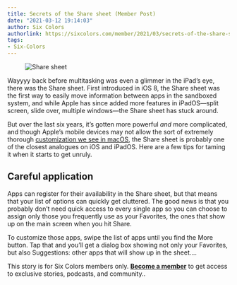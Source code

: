 ```yaml
---
title: Secrets of the Share sheet (Member Post)
date: "2021-03-12 19:14:03"
author: Six Colors
authorlink: https://sixcolors.com/member/2021/03/secrets-of-the-share-sheet/
tags:
- Six-Colors
---
```

<figure class="pull-right"><img src="https://i2.wp.com/sixcolors.com/wp-content/uploads/2021/03/ios-share-sheet.jpeg?ssl=1" alt="Share sheet" data-image-w="" data-image-h="" class=" jetpack-broken-image" data-recalc-dims="1"/><figcaption></figcaption></figure><p>Wayyyy back before multitasking was even a glimmer in the iPad’s eye, there was the Share sheet. First introduced in iOS 8, the Share sheet was the first way to easily move information between apps in the sandboxed system, and while Apple has since added more features in iPadOS—split screen, slide over, multiple windows—the Share sheet has stuck around.</p>
<p>But over the last six years, it’s gotten more powerful <em>and</em> more complicated, and though Apple’s mobile devices may not allow the sort of extremely thorough <a href="https://sixcolors.com/member/2021/02/customizing-your-toolbar-in-mac-apps/">customization we see in macOS</a>, the Share sheet is probably one of the closest analogues on iOS and iPadOS. Here are a few tips for taming it when it starts to get unruly.</p>
<h2>Careful application</h2>
<p>Apps can register for their availability in the Share sheet, but that means that your list of options can quickly get cluttered. The good news is that you probably don’t need quick access to every single app so you can choose to assign only those you frequently use as your Favorites, the ones that show up on the main screen when you hit Share.</p>
<p>To customize those apps, swipe the list of apps until you find the More button. Tap that and you’ll get a dialog box showing not only your Favorites, but also Suggestions: other apps that will show up in the sheet.&#8230;</p> <p>This story is for Six Colors members only. <strong><a href="https://sixcolors.com/subscribe/">Become a member</a></strong> to get access to exclusive stories, podcasts, and community..</p>